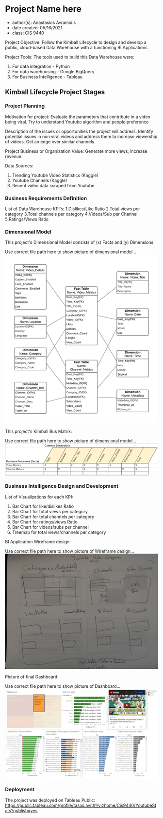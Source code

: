 # Project Name here
- author(s): Anastasios Avramidis
- date created: 05/16/2021
- class: CIS 9440

Project Objective: Follow the Kimball Lifecycle to design and develop a public, cloud-based Data Warehouse with a functioning BI Applications

Project Tools:
The tools used to build this Data Warehouse were: 
1. For data integration - Python
2. For data warehousing - Google BigQuery
3. For Business Intelligence - Tableau

## Kimball Lifecycle Project Stages

### Project Planning

Motivation for project:
Evaluate the parameters that contribute in a video being viral. Try to understand Youtube
algorithm and people preference

Description of the issues or opportunities the project will address:
Identify potential issues in non viral videos and address them to increase viewership of videos.
Get an edge over similar channels.

Project Business or Organization Value:
Generate more views, increase revenue.

Data Sources:
1. Trending Youtube Video Statistics (Kaggle)
2. Youtube Channels (Kaggle)
3. Recent video data scraped from Youtube 

### Business Requirements Definition

List of Data Warehouse KPI's:
1.Dislikes/Like Ratio
2.Total views per category
3.Total channels per category
4.Videos/Sub per Channel 
5.Ratings/Views Ratio

### Dimensional Model

This project's Dimensional Model consists of (x) Facts and (y) Dimensions

Use correct file path here to show picture of dimensional model...
![Alt text](/img/dimensional.png)

This project's Kimball Bus Matrix:

Use correct file path here to show picture of dimensional model...
![Alt text](/img/kimbalmatrix.png)

### Business Intelligence Design and Development

List of Visualizations for each KPI:
1. Bar Chart for like/dislikes Ratio
2. Bar Chart for total views per category
3. Bar Chart for total channels per category
4. Bar Chart for ratings/views Ratio
5. Bar Chart for videos/subs per channel
6. Treemap for total views/channels per category

BI Application Wireframe design:

Use correct file path here to show picture of Wireframe design...
![Alt text](/img/cis9440wireframe.jpg)

Picture of final Dashboard:

Use correct file path here to show picture of Dashboard...
![Alt text](/img/dashboard.PNG)

### Deployment

The project was deployed on Tableau Public: https://public.tableau.com/profile/tasos.avr.#!/vizhome/Cis9440/YoutubeStats?publish=yes
